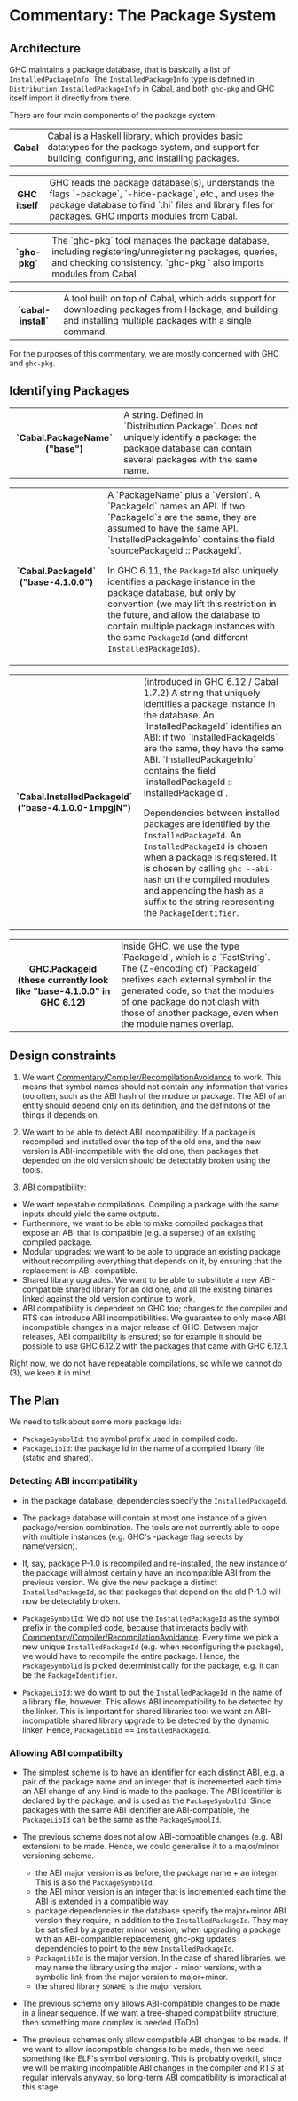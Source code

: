 # Commentary: The Package System

## Architecture


GHC maintains a package database, that is basically a list of `InstalledPackageInfo`.  The `InstalledPackageInfo` type is defined in `Distribution.InstalledPackageInfo` in Cabal, and both `ghc-pkg` and GHC itself import it directly from there.


There are four main components of the package system:

<table><tr><th>Cabal</th>
<td>
Cabal is a Haskell library, which provides basic datatypes for the package system, and support for building,
configuring, and installing packages.
</td></tr></table>

<table><tr><th>GHC itself</th>
<td>
GHC reads the package database(s), understands the flags `-package`, `-hide-package`, etc., and uses the package database
to find `.hi` files and library files for packages.  GHC imports modules from Cabal.
</td></tr></table>

<table><tr><th>`ghc-pkg`</th>
<td>
The `ghc-pkg` tool manages the package database, including registering/unregistering packages, queries, and
checking consistency.  `ghc-pkg ` also imports modules from Cabal.
</td></tr></table>

<table><tr><th>`cabal-install`</th>
<td>
A tool built on top of Cabal, which adds support for downloading packages from Hackage, and building and installing
multiple packages with a single command.
</td></tr></table>


For the purposes of this commentary, we are mostly concerned with GHC and `ghc-pkg`.

## Identifying Packages

<table><tr><th>`Cabal.PackageName` ("base")</th>
<td>
A string.  Defined in `Distribution.Package`.  Does not uniquely identify a package: the package
database can contain several packages with the same name.
</td></tr></table>

<table><tr><th>`Cabal.PackageId` ("base-4.1.0.0")</th>
<td>
A `PackageName` plus a `Version`.  A `PackageId` names an API.  If two `PackageId`s are
the same, they are assumed to have the same API.
`InstalledPackageInfo` contains the field `sourcePackageId :: PackageId`.

In GHC 6.11, the `PackageId` also uniquely identifies a package instance in the package database, but
only by convention (we may lift this restriction in the future, and allow the database to contain
multiple package instances with the same `PackageId` (and different `InstalledPackageId`s).
</td></tr></table>

<table><tr><th>`Cabal.InstalledPackageId` ("base-4.1.0.0-1mpgjN")</th>
<td>
(introduced in GHC 6.12 / Cabal 1.7.2) A string that uniquely identifies a package instance in the database.
An `InstalledPackageId` identifies an ABI: if two `InstalledPackageIds` are the same, they have the
same ABI.
`InstalledPackageInfo` contains the field `installedPackageId :: InstalledPackageId`.

Dependencies between installed packages are identified by the `InstalledPackageId`.  An `InstalledPackageId` is
chosen when a package is registered. It is chosen by calling `ghc --abi-hash` on the compiled modules and appending
the hash as a suffix to the string representing the `PackageIdentifier`.
</td></tr></table>

<table><tr><th>`GHC.PackageId` (these currently look like "base-4.1.0.0" in GHC 6.12)</th>
<td>
Inside GHC, we use the type `PackageId`, which is a `FastString`.  The (Z-encoding of) `PackageId` prefixes each
external symbol in the generated code, so that the modules of one package do not clash with those of another package,
even when the module names overlap.
</td></tr></table>

## Design constraints

1. We want [Commentary/Compiler/RecompilationAvoidance](commentary/compiler/recompilation-avoidance) to work.  This means that symbol names should not contain any information that varies too often, such as the ABI hash of the module or package.  The ABI of an entity should depend only on its definition, and the definitons of the things it depends on.

1. We want to be able to detect ABI incompatibility.  If a package is recompiled and installed over the top of the old one, and the new version is ABI-incompatible with the old one, then packages that depended on the old version should be detectably broken using the tools.

1. ABI compatibility:

  - We want repeatable compilations.  Compiling a package with the same inputs should yield the same outputs.
  - Furthermore, we want to be able to make compiled packages that expose an ABI that is compatible (e.g. a superset)
    of an existing compiled package.
  - Modular upgrades: we want to be able to upgrade an existing package without recompiling everything that depends
    on it, by ensuring that the replacement is ABI-compatible.
  - Shared library upgrades.  We want to be able to substitute a new ABI-compatible shared library for an old one, and all the existing binaries linked against the old version continue to work.
  - ABI compatibility is dependent on GHC too; changes to the compiler and RTS can introduce ABI incompatibilities.  We
    guarantee to only make ABI incompatible changes in a major release of GHC.  Between major releases, ABI compatibilty
    is ensured; so for example it should be possible to use GHC 6.12.2 with the packages that came with GHC 6.12.1.


Right now, we do not have repeatable compilations, so while we cannot do (3), we keep it in mind.

## The Plan


We need to talk about some more package Ids:

- `PackageSymbolId`: the symbol prefix used in compiled code.
- `PackageLibId`: the package Id in the name of a compiled library file (static and shared).

### Detecting ABI incompatibility

- in the package database, dependencies specify the `InstalledPackageId`.

- The package database will contain at most one instance of a given package/version combination.  The tools
  are not currently able to cope with multiple instances (e.g. GHC's -package flag selects by name/version).

- If, say, package P-1.0 is recompiled and re-installed, the new instance of the package will almost
  certainly have an incompatible ABI from the previous version.  We give the new package a distinct
  `InstalledPackageId`, so that packages that depend on the old P-1.0 will now be detectably broken.

- `PackageSymbolId`: We do not use the `InstalledPackageId` as the symbol prefix in the compiled code, because 
  that interacts badly with [Commentary/Compiler/RecompilationAvoidance](commentary/compiler/recompilation-avoidance).  Every time we pick a
  new unique `InstalledPackageId` (e.g. when reconfiguring the package), we would have to recompile
  the entire package.  Hence, the `PackageSymbolId` is picked deterministically for the package, e.g.
  it can be the `PackageIdentifier`.

- `PackageLibId`: we do want to put the `InstalledPackageId` in the name of a library file, however.  This allows
  ABI incompatibility to be detected by the linker.  This is important for shared libraries too: we
  want an ABI-incompatible shared library upgrade to be detected by the dynamic linker.  Hence,
  `PackageLibId` == `InstalledPackageId`.

### Allowing ABI compatibilty

- The simplest scheme is to have an identifier for each distinct ABI, e.g. a pair of the package name and an integer
  that is incremented each time an ABI change of any kind is made to the package.  The ABI identifier
  is declared by the package, and is used as the `PackageSymbolId`.  Since packages with the same ABI identifier
  are ABI-compatible, the `PackageLibId` can be the same as the `PackageSymbolId`.

- The previous scheme does not allow ABI-compatible changes (e.g. ABI extension) to be made.  Hence, we could
  generalise it to a major/minor versioning scheme.

  - the ABI major version is as before, the package name + an integer.  This is also the `PackageSymbolId`.
  - the ABI minor version is an integer that is incremented each time the ABI is extended in a compatible way.
  - package dependencies in the database specify the major+minor ABI version they require, in addition to the
    `InstalledPackageId`.  They may be satisfied by a greater minor version; when upgrading a package with an 
    ABI-compatible replacement, ghc-pkg updates dependencies to point to the new `InstalledPackageId`.
  - `PackageLibId` is the major version.  In the case of shared libraries, we may name the library using the
    major + minor versions, with a symbolic link from the major version to major+minor.
  - the shared library `SONAME` is the major version.

- The previous scheme only allows ABI-compatible changes to be made in a linear sequence.  If we want a tree-shaped
  compatibility structure, then something more complex is needed (ToDo).

- The previous schemes only allow compatible ABI changes to be made.  If we want to allow incompatible changes to be
  made, then we need something like ELF's symbol versioning.  This is probably overkill, since we will be making
  incompatible ABI changes in the compiler and RTS at regular intervals anyway, so long-term ABI compatibility is
  impractical at this stage.
